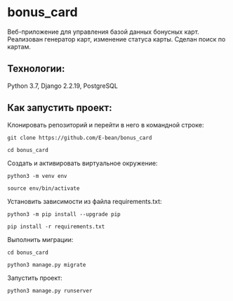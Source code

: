 # bonus_card
Веб-приложение для управления базой данных бонусных карт.
Реализован генератор карт, изменение статуса карты.
Сделан поиск по картам.


## Технологии:
Python 3.7, 
Django 2.2.19, 
PostgreSQL

## Как запустить проект:

Клонировать репозиторий и перейти в него в командной строке:

```
git clone https://github.com/E-bean/bonus_card
```

```
cd bonus_card
```

Cоздать и активировать виртуальное окружение:

```
python3 -m venv env
```

```
source env/bin/activate
```

Установить зависимости из файла requirements.txt:

```
python3 -m pip install --upgrade pip
```

```
pip install -r requirements.txt
```

Выполнить миграции:
```
cd bonus_card
```

```
python3 manage.py migrate
```

Запустить проект:

```
python3 manage.py runserver
```
